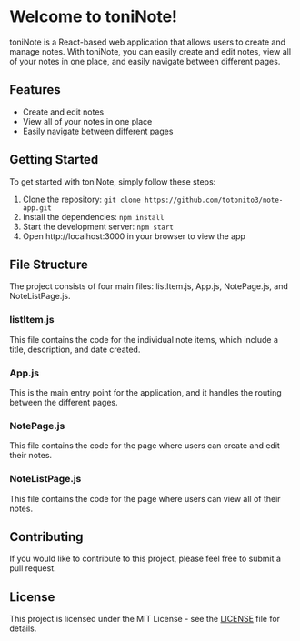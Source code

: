 # Welcome to toniNote!

toniNote is a React-based web application that allows users to create and manage notes. With toniNote, you can easily create and edit notes, view all of your notes in one place, and easily navigate between different pages.

## Features

- Create and edit notes
- View all of your notes in one place
- Easily navigate between different pages

## Getting Started

To get started with toniNote, simply follow these steps:

1. Clone the repository: `git clone https://github.com/totonito3/note-app.git`
2. Install the dependencies: `npm install`
3. Start the development server: `npm start`
4. Open http://localhost:3000 in your browser to view the app

## File Structure

The project consists of four main files: listItem.js, App.js, NotePage.js, and NoteListPage.js.

### listItem.js

This file contains the code for the individual note items, which include a title, description, and date created.

### App.js

This is the main entry point for the application, and it handles the routing between the different pages.

### NotePage.js

This file contains the code for the page where users can create and edit their notes.

### NoteListPage.js

This file contains the code for the page where users can view all of their notes.

## Contributing

If you would like to contribute to this project, please feel free to submit a pull request.

## License

This project is licensed under the MIT License - see the [LICENSE](LICENSE) file for details.
